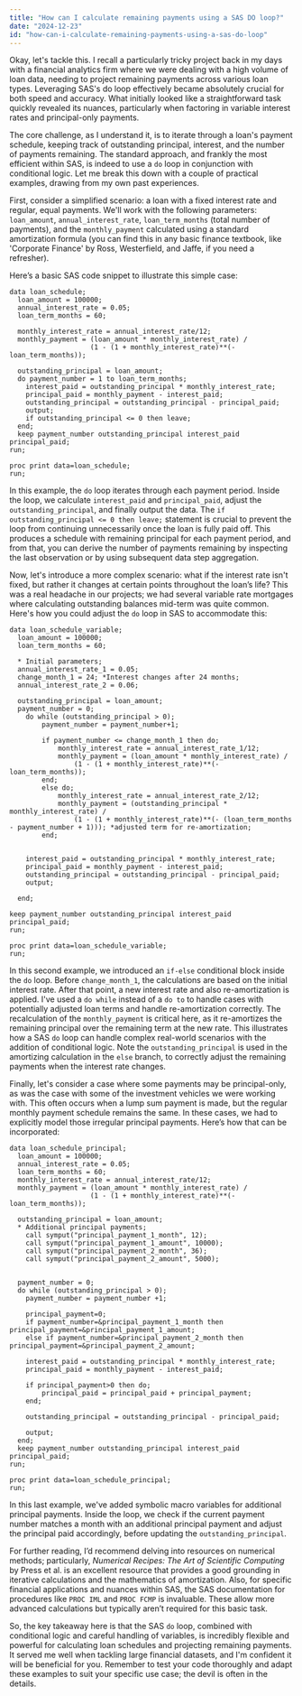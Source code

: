 ```yaml
---
title: "How can I calculate remaining payments using a SAS DO loop?"
date: "2024-12-23"
id: "how-can-i-calculate-remaining-payments-using-a-sas-do-loop"
---
```


Okay, let's tackle this. I recall a particularly tricky project back in my days with a financial analytics firm where we were dealing with a high volume of loan data, needing to project remaining payments across various loan types. Leveraging SAS's do loop effectively became absolutely crucial for both speed and accuracy. What initially looked like a straightforward task quickly revealed its nuances, particularly when factoring in variable interest rates and principal-only payments.

The core challenge, as I understand it, is to iterate through a loan's payment schedule, keeping track of outstanding principal, interest, and the number of payments remaining. The standard approach, and frankly the most efficient within SAS, is indeed to use a `do` loop in conjunction with conditional logic. Let me break this down with a couple of practical examples, drawing from my own past experiences.

First, consider a simplified scenario: a loan with a fixed interest rate and regular, equal payments. We'll work with the following parameters: `loan_amount`, `annual_interest_rate`, `loan_term_months` (total number of payments), and the `monthly_payment` calculated using a standard amortization formula (you can find this in any basic finance textbook, like 'Corporate Finance' by Ross, Westerfield, and Jaffe, if you need a refresher).

Here’s a basic SAS code snippet to illustrate this simple case:

```sas
data loan_schedule;
  loan_amount = 100000;
  annual_interest_rate = 0.05;
  loan_term_months = 60;

  monthly_interest_rate = annual_interest_rate/12;
  monthly_payment = (loan_amount * monthly_interest_rate) /
                    (1 - (1 + monthly_interest_rate)**(-loan_term_months));

  outstanding_principal = loan_amount;
  do payment_number = 1 to loan_term_months;
    interest_paid = outstanding_principal * monthly_interest_rate;
    principal_paid = monthly_payment - interest_paid;
    outstanding_principal = outstanding_principal - principal_paid;
    output;
    if outstanding_principal <= 0 then leave;
  end;
  keep payment_number outstanding_principal interest_paid principal_paid;
run;

proc print data=loan_schedule;
run;
```

In this example, the `do` loop iterates through each payment period. Inside the loop, we calculate `interest_paid` and `principal_paid`, adjust the `outstanding_principal`, and finally output the data. The `if outstanding_principal <= 0 then leave;` statement is crucial to prevent the loop from continuing unnecessarily once the loan is fully paid off. This produces a schedule with remaining principal for each payment period, and from that, you can derive the number of payments remaining by inspecting the last observation or by using subsequent data step aggregation.

Now, let's introduce a more complex scenario: what if the interest rate isn't fixed, but rather it changes at certain points throughout the loan’s life? This was a real headache in our projects; we had several variable rate mortgages where calculating outstanding balances mid-term was quite common. Here's how you could adjust the `do` loop in SAS to accommodate this:

```sas
data loan_schedule_variable;
  loan_amount = 100000;
  loan_term_months = 60;

  * Initial parameters;
  annual_interest_rate_1 = 0.05;
  change_month_1 = 24; *Interest changes after 24 months;
  annual_interest_rate_2 = 0.06;

  outstanding_principal = loan_amount;
  payment_number = 0;
    do while (outstanding_principal > 0);
        payment_number = payment_number+1;

        if payment_number <= change_month_1 then do;
            monthly_interest_rate = annual_interest_rate_1/12;
            monthly_payment = (loan_amount * monthly_interest_rate) /
                (1 - (1 + monthly_interest_rate)**(-loan_term_months));
        end;
        else do;
            monthly_interest_rate = annual_interest_rate_2/12;
            monthly_payment = (outstanding_principal * monthly_interest_rate) /
                (1 - (1 + monthly_interest_rate)**(- (loan_term_months - payment_number + 1))); *adjusted term for re-amortization;
        end;


    interest_paid = outstanding_principal * monthly_interest_rate;
    principal_paid = monthly_payment - interest_paid;
    outstanding_principal = outstanding_principal - principal_paid;
    output;

  end;

keep payment_number outstanding_principal interest_paid principal_paid;
run;

proc print data=loan_schedule_variable;
run;
```

In this second example, we introduced an `if-else` conditional block inside the `do` loop. Before `change_month_1`, the calculations are based on the initial interest rate. After that point, a new interest rate and also re-amortization is applied. I've used a `do while` instead of a `do to` to handle cases with potentially adjusted loan terms and handle re-amortization correctly. The recalculation of the `monthly_payment` is critical here, as it re-amortizes the remaining principal over the remaining term at the new rate. This illustrates how a SAS `do` loop can handle complex real-world scenarios with the addition of conditional logic. Note the `outstanding_principal` is used in the amortizing calculation in the `else` branch, to correctly adjust the remaining payments when the interest rate changes.

Finally, let's consider a case where some payments may be principal-only, as was the case with some of the investment vehicles we were working with. This often occurs when a lump sum payment is made, but the regular monthly payment schedule remains the same. In these cases, we had to explicitly model those irregular principal payments. Here’s how that can be incorporated:

```sas
data loan_schedule_principal;
  loan_amount = 100000;
  annual_interest_rate = 0.05;
  loan_term_months = 60;
  monthly_interest_rate = annual_interest_rate/12;
  monthly_payment = (loan_amount * monthly_interest_rate) /
                    (1 - (1 + monthly_interest_rate)**(-loan_term_months));

  outstanding_principal = loan_amount;
  * Additional principal payments;
    call symput("principal_payment_1_month", 12);
    call symput("principal_payment_1_amount", 10000);
    call symput("principal_payment_2_month", 36);
    call symput("principal_payment_2_amount", 5000);


  payment_number = 0;
  do while (outstanding_principal > 0);
    payment_number = payment_number +1;

    principal_payment=0;
    if payment_number=&principal_payment_1_month then principal_payment=&principal_payment_1_amount;
    else if payment_number=&principal_payment_2_month then principal_payment=&principal_payment_2_amount;

    interest_paid = outstanding_principal * monthly_interest_rate;
    principal_paid = monthly_payment - interest_paid;

    if principal_payment>0 then do;
        principal_paid = principal_paid + principal_payment;
    end;

    outstanding_principal = outstanding_principal - principal_paid;

    output;
  end;
  keep payment_number outstanding_principal interest_paid principal_paid;
run;

proc print data=loan_schedule_principal;
run;
```

In this last example, we've added symbolic macro variables for additional principal payments. Inside the loop, we check if the current payment number matches a month with an additional principal payment and adjust the principal paid accordingly, before updating the `outstanding_principal`.

For further reading, I’d recommend delving into resources on numerical methods; particularly, *Numerical Recipes: The Art of Scientific Computing* by Press et al. is an excellent resource that provides a good grounding in iterative calculations and the mathematics of amortization. Also, for specific financial applications and nuances within SAS, the SAS documentation for procedures like `PROC IML` and `PROC FCMP` is invaluable. These allow more advanced calculations but typically aren’t required for this basic task.

So, the key takeaway here is that the SAS `do` loop, combined with conditional logic and careful handling of variables, is incredibly flexible and powerful for calculating loan schedules and projecting remaining payments. It served me well when tackling large financial datasets, and I'm confident it will be beneficial for you. Remember to test your code thoroughly and adapt these examples to suit your specific use case; the devil is often in the details.
